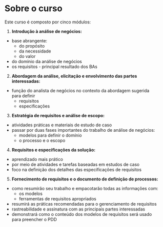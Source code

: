 # Sobre o curso

Este curso é composto por cinco módulos:

1. **Introdução à análise de negócios:**
- base abrangente:
	- do propósito
	- da necessidade
	- do valor 
- do domínio da análise de negócios
- os requisitos - principal resultado dos BAs

2. **Abordagem da análise, elicitação e envolvimento das partes interessadas:**
- função do analista de negócios no contexto da abordagem sugerida para definir
	- requisitos
	- especificações 

3. **Estratégia de requisitos e análise de escopo:** 
- atividades práticas e materiais de estudo de caso 
- passar por duas fases importantes do trabalho de análise de negócios: 
	- modelos para definir o domínio
	- o processo e o escopo

4. **Requisitos e especificações da solução:** 
- aprendizado mais prático
- por meio de atividades e tarefas baseadas em estudos de caso
- foco na definição dos detalhes das especificações de requisitos

5. **Fornecimento de requisitos e o documento de definição de processos:** 
- como resumirão seu trabalho e empacotarão todas as informações com: 
	- os modelos
	- ferramentas de requisitos apropriados
- resumirá as práticas recomendadas para o gerenciamento de requisitos
- rastreabilidade e assinatura com as principais partes interessadas
- demonstrará como o conteúdo dos modelos de requisitos será usado para preencher o PDD


